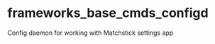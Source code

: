 frameworks_base_cmds_configd
============================

Config daemon for working with Matchstick settings app
